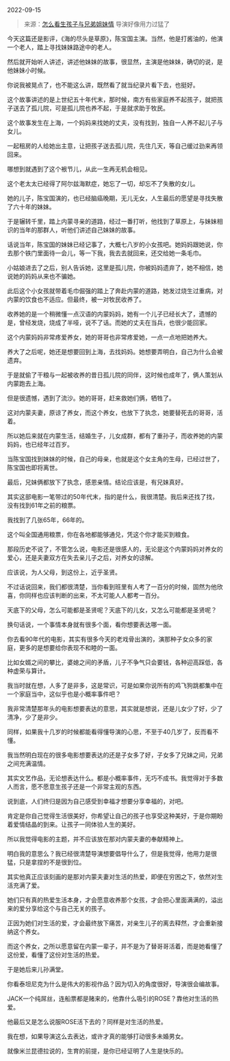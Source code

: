 2022-09-15

> 来源：[怎么看生孩子与兄弟姐妹情](http://mp.weixin.qq.com/s?__biz=MzU3NDc5Nzc0NQ==&mid=2247520352&idx=2&sn=fe976a884d385bdc649b0f6ef8c0ee1d&chksm=fd2e32beca59bba8d6f3380eccc4945398e52394a0d9f5b7b0cc64afd107891e0971f3b32b2b&scene=27#wechat_redirect)
> 导演好像用力过猛了

今天这篇还是影评，《海的尽头是草原》，陈宝国主演。当然，他是打酱油的，他演一个老人，踏上寻找妹妹路途中的老人。

然后就开始听人讲述，讲述他妹妹的故事，很显然，主演是他妹妹，确切的说，是他妹妹小时候。  

你说我被晃点了，也不能这么讲，既然看了就当纪录片看下去，也挺好。

这个故事讲述的是上世纪五十年代末，那时候，南方有些家庭养不起孩子，就把孩子送去了孤儿院，可是孤儿院也养不起，于是就求助于牧民。

这个故事发生在上海，一个妈妈来找她的丈夫，没有找到，独自一人养不起儿子与女儿。

一起租房的人给她出主意，让把孩子送去孤儿院，先住几天，等自己缓过劲来再领回来。  

哪想到就遇到了这个裉节儿，从此一生再无机会相见。  

这个老太太已经得了阿尔兹海默症，她忘了一切，却忘不了失散的女儿。  

她的儿子，陈宝国演的，也已经脑癌晚期，无儿无女，人生最后的愿望是寻找失散了六十年的妹妹。  

于是辗转千里，踏上内蒙寻亲的道路，经过一番打听，他找到了草原上，与妹妹相识的当年的那群人，听他们讲述自己妹妹的故事。

话说当年，陈宝国的妹妹已经记事了，大概七八岁的小女孩吧。她妈妈跟她说，你去那个铁门里面待一会儿，等一下我，我去去就回来，还交给她一条毛巾。  

小姑娘进去了之后，别人告诉她，这里是孤儿院，你被妈妈遗弃了，她不相信，她说她的妈妈从来也不骗她。  

此后这个小女孩就带着毛巾倔强的踏上了奔赴内蒙的道路，她发过烧生过重病，对内蒙的饮食也不适应。但最终，被一对牧民收养了。  

收养她的是一个稍微懂一点汉语的内蒙妈妈，她有一个儿子已经长大了，遗憾的是，曾经发烧，烧成了半哑，说不了话。而她的丈夫在当兵，也很少能回家。

这个内蒙妈妈非常疼爱养女，她的哥哥也非常疼爱她，一点一点地把她养大。  

养大了之后呢，她还是想要回到上海，去找妈妈。她想要弄明白，自己为什么会被遗弃。  

于是就偷了干粮与一起被收养的昔日孤儿院的同伴，这时候也成年了，俩人策划从内蒙跑去上海。  

但是很遗憾，遇到了流沙。她的哥哥，赶来救她们俩，牺牲了。  

这对内蒙夫妻，原谅了养女，而这个养女，也放下了执念，她要替死去的哥哥，活着。

所以她后来就在内蒙生活，结婚生子，儿女成群，都有了重孙子，而收养她的内蒙妈妈，也已经年过百岁。  

当陈宝国找到妹妹的时候，自己的母亲，也就是这个女主角的生母，已经过世了，陈宝国也即将离世。  

最后，兄妹俩都放下了执念，感恩亲情。结论应该是，有兄妹真好。

其实这部电影一笔带过的50年代末，指的是什么，我很清楚。我后来还找了找，没有找到61年之前的粮票。  

我找到了几张65年，66年的。

  

这个叫全国通用粮票，你在各地都能够通兑，凭这个你才能买到粮食。  

  

那段历史不说了，不管怎么说，电影还是很感人的，无论是这个内蒙妈妈对养女的爱心，还是夫妻双方在失去亲儿子之后，对养女的谅解。  

  

应该说，为人父母，到这份上，近乎圣贤。

  

不过话说回来，我们都很清楚，当你看到班里有人考了一百分的时候，固然为他欣喜，你同样也应该判断的出来，不太可能人人都考一百分。  

  

天底下的父母，怎么可能都是圣贤呢？天底下的儿女，又怎么可能都是圣贤呢？  

  

换句话说，一个事情本身就有很多个面，看你想要表达哪一面。  

  

你去看90年代的电影，其实有很多今天的老戏骨出演的，演那种子女众多的家庭，更多的是想要给你表现不和睦的一面。  

  

比如女婿之间的攀比，婆媳之间的矛盾，儿子不争气只会要钱，各种迎高踩低，各种虚荣与算计。  

  

我当时就在想，人多了是非多，这是常识，可是如果你说所有的鸡飞狗跳都集中在一个家庭当中，这似乎也是小概率事件吧？  

  

我非常清楚那年头的电影想要表达的意思，其实就是想说，还是儿女少了好，少了清净，少了是非少。  

  

同样，如果我十几岁的时候都能看得懂导演的心思，不至于40几岁了，反而看不懂。

  

我当然明白现在的很多电影想要表达的还是子女多了好，子女多了兄妹之间，兄弟之间充满温情。  

  

其实文艺作品，无论想表达什么。都是小概率事件，无巧不成书。我觉得对于多数人而言，愿不愿意生孩子还是一个非常主观的东西。  

  

说到底，人们终归是因为自己感受到幸福才想要分享幸福的，对吧。  

  

肯定是你自己觉得生活很美好，你希望让自己的孩子也享受这种美好，于是你期盼着爱情结晶的到来。让孩子一同体验人生的美好。  

  

所以我觉得电影的主题，并不应该放在那对内蒙夫妻的奉献精神上。  

  

明白我的意思么？我已经很清楚导演想要倡导什么了，但是我觉得，他用力是很猛，只是拿捏的不是很到位。  

  

其实他真正应该刻画的是那对内蒙夫妻对生活的热爱，即便在穷困之下，依然对生活充满了爱。

  

她们只有真的热爱生活本身，才会愿意收养那个女孩，才会把心里面满满的，溢出来的爱分享给这个与自己无关的孩子。  

  

正因为她们对生活的爱，才会最终放下痛苦，对亲生儿子的离去释然，才会重新接纳这个养女。

  

而这个养女，之所以愿意留在内蒙一辈子，并不是为了替哥哥活着，而是她看懂了这份爱，看懂了这份对生活的热爱。  

  

于是她后来儿孙满堂。

  

你看泰坦尼克为什么是伟大的影视作品？因为切入的角度很好，导演很会编故事。

  

JACK一个纯屌丝，连船票都是赌来的，他靠什么吸引的ROSE？靠他对生活的热爱。

  

他最后又是怎么说服ROSE活下去的？同样是对生活的热爱。

  

我在想，如果导演这么去表达，或许才真的能够打动很多未婚男女。  

  

就像米兰昆德拉说的，生育的前提，是你已经证明了人生是快乐的。

